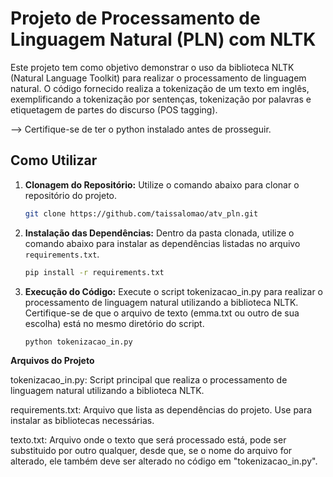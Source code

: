 # Projeto de Processamento de Linguagem Natural (PLN) com NLTK

Este projeto tem como objetivo demonstrar o uso da biblioteca NLTK (Natural Language Toolkit) para realizar o processamento de linguagem natural. O código fornecido realiza a tokenização de um texto em inglês, exemplificando a tokenização por sentenças, tokenização por palavras e etiquetagem de partes do discurso (POS tagging).

--> Certifique-se de ter o python instalado antes de prosseguir.

## Como Utilizar

1. **Clonagem do Repositório:**
 Utilize o comando abaixo para clonar o repositório do projeto.

   ```bash
   git clone https://github.com/taissalomao/atv_pln.git

2. **Instalação das Dependências:**
     Dentro da pasta clonada, utilize o comando abaixo para instalar as dependências listadas no arquivo `requirements.txt`.

   ```bash
   pip install -r requirements.txt

3. **Execução do Código:**
Execute o script tokenizacao_in.py para realizar o processamento de linguagem natural utilizando a biblioteca NLTK.
Certifique-se de que o arquivo de texto (emma.txt ou outro de sua escolha) está no mesmo diretório do script.


    ```bash
    python tokenizacao_in.py

**Arquivos do Projeto**

tokenizacao_in.py: Script principal que realiza o processamento de linguagem natural utilizando a biblioteca NLTK.

requirements.txt: Arquivo que lista as dependências do projeto. Use para instalar as bibliotecas necessárias.

texto.txt: Arquivo onde o texto que será processado está, pode ser substituido por outro qualquer, desde que, se o nome do arquivo for alterado, ele também deve ser alterado no código em "tokenizacao_in.py".